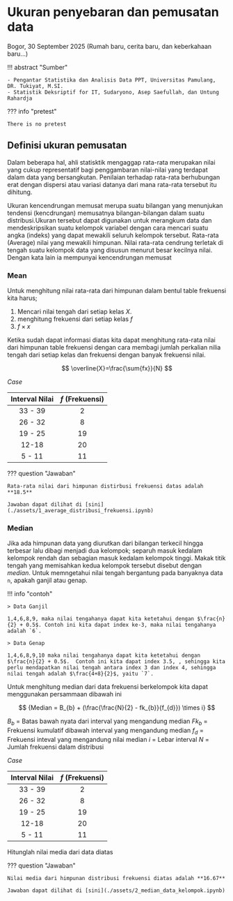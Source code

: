 # Ukuran penyebaran dan pemusatan data

Bogor, 30 September 2025 (Rumah baru, cerita baru, dan keberkahaan baru...)

!!! abstract "Sumber"

    - Pengantar Statistika dan Analisis Data PPT, Universitas Pamulang, DR. Tukiyat, M.SI.
    - Statistik Deksriptif for IT, Sudaryono, Asep Saefullah, dan Untung Rahardja

??? info "pretest"

    There is no pretest

## Definisi ukuran pemusatan

Dalam beberapa hal, ahli statisktik mengaggap rata-rata merupakan nilai yang cukup representatif bagi penggambaran nilai-nilai yang terdapat dalam data yang bersangkutan. Penilaian terhadap rata-rata berhubungan erat dengan dispersi atau variasi datanya dari mana rata-rata tersebut itu dihitung.

Ukuran kencendrungan memusat merupa suatu bilangan yang menunjukan tendensi (kencdrungan) memusatnya bilangan-bilangan dalam suatu distribusi.Ukuran tersebut dapat digunakan untuk merangkum data dan mendeskripsikan suatu kelompok variabel dengan cara mencari suatu angka (indeks) yang dapat mewakili seluruh kelompok tersebut. Rata-rata (Average) nilai yang mewakili himpunan. Nilai rata-rata cendrung terletak di tengah suatu kelompok data yang disusun menurut besar kecilnya nilai. Dengan kata lain ia mempunyai kencendrungan memusat

### Mean

Untuk menghitung nilai rata-rata dari himpunan dalam bentul table frekuensi kita harus;

1. Mencari nilai tengah dari setiap kelas $X$.
2. menghitung frekuensi dari setiap kelas $f$
3. $f \times x$

Ketika sudah dapat informasi diatas kita dapat menghitung rata-rata nilai dari himpunan table frekuensi dengan cara membagi jumlah perkalian nilia tengah dari setiap kelas dan frekuensi dengan banyak frekuensi nilai.

$$
\overline{X}=\frac{\sum{fx}}{N}
$$

_Case_

|Interval Nilai| $f$ (Frekuensi) |
| :--: | :--: |
| 33 - 39 | 2 |
| 26 - 32 | 8 |
| 19 - 25 | 19 |
| 12-18 | 20 |
| 5 - 11 | 11 |


??? question "Jawaban"

    Rata-rata nilai dari himpunan distirbusi frekuensi datas adalah **18.5**

    Jawaban dapat dilihat di [sini](./assets/1_average_distribusi_frekuensi.ipynb)


### Median
Jika ada himpunan data yang diurutkan dari bilangan terkecil hingga terbesar lalu dibagi menjadi dua kelompok; separuh masuk kedalam kelompok rendah dan sebagian masuk kedalam kelompok tinggi. Makak titik tengah yang memisahkan kedua kelompok tersebut disebut dengan _median_. Untuk memngetahui nilai tengah bergantung pada banyaknya data `n`, apakah ganjil atau genap.

!!! info "contoh"

    > Data Ganjil

    1,4,6,8,9, maka nilai tengahanya dapat kita ketetahui dengan $\frac{n}{2} + 0.5$. Contoh ini kita dapat index ke-3, maka nilai tengahanya adalah `6`. 

    > Data Genap

    1,4,6,8,9,10 maka nilai tengahanya dapat kita ketetahui dengan $\frac{n}{2} + 0.5$.  Contoh ini kita dapat index 3.5, , sehingga kita perlu mendapatkan nilai tengah antara index 3 dan index 4, sehingga nilai tengah adalah $\frac{4+8}{2}$, yaitu `7`.

Untuk menghitung median dari data frekuensi berkelompok kita dapat menggunakan persammaan dibawah ini


$$
{Median = B_{b} + (\frac{\frac{N}{2} - fk_{b}}{f_{d}}) \times i}
$$


$B_{b}$ = Batas bawah nyata dari interval yang mengandung median
$Fk_{b}$ = Frekuensi kumulatif dibawah interval yang mengandung median
$f_{d}$ = Frekuensi inteval yang mengandung nilai median
$i$ = Lebar interval
$N$ = Jumlah frekuensi dalam distribusi

_Case_

|Interval Nilai| $f$ (Frekuensi) |
| :--: | :--: |
| 33 - 39 | 2 |
| 26 - 32 | 8 |
| 19 - 25 | 19 |
| 12-18 | 20 |
| 5 - 11 | 11 |

Hitunglah nilai media dari data diatas

??? question "Jawaban"

    Nilai media dari himpunan distribusi frekuensi diatas adalah **16.67**

    Jawaban dapat dilihat di [sini](./assets/2_median_data_kelompok.ipynb)